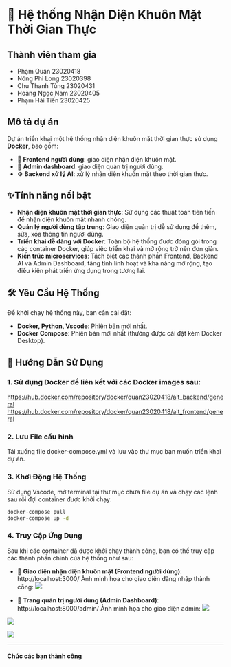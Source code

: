 # 🚀 Hệ thống Nhận Diện Khuôn Mặt Thời Gian Thực


## Thành viên tham gia
- Phạm Quân 23020418
- Nông Phi Long 23020398
- Chu Thanh Tùng 23020431
- Hoàng Ngọc Nam 23020405
- Phạm Hải Tiến 23020425


## Mô tả dự án 
Dự án triển khai một hệ thống nhận diện khuôn mặt thời gian thực sử dụng **Docker**, bao gồm:
- 👤 **Frontend người dùng**: giao diện nhận diện khuôn mặt.
- 🔐 **Admin dashboard**: giao diện quản trị người dùng.
- ⚙️ **Backend xử lý AI**: xử lý nhận diện khuôn mặt theo thời gian thực.


## ✨Tính năng nổi bật
- **Nhận diện khuôn mặt thời gian thực**: Sử dụng các thuật toán tiên tiến để nhận diện khuôn mặt nhanh chóng.
- **Quản lý người dùng tập trung**: Giao diện quản trị dễ sử dụng để thêm, sửa, xóa thông tin người dùng.
- **Triển khai dễ dàng với Docker**: Toàn bộ hệ thống được đóng gói trong các container Docker, giúp việc triển khai và mở rộng trở nên đơn giản.
- **Kiến trúc microservices**: Tách biệt các thành phần Frontend, Backend AI và Admin Dashboard, tăng tính linh hoạt và khả năng mở rộng, tạo điều kiện phát triển ứng dụng trong tương lai.


## 🛠️ Yêu Cầu Hệ Thống
Để khởi chạy hệ thống này, bạn cần cài đặt:
- **Docker, Python, Vscode**: Phiên bản mới nhất.
- **Docker Compose**: Phiên bản mới nhất (thường được cài đặt kèm Docker Desktop).


## 🧾 Hướng Dẫn Sử Dụng
### 1. Sử dụng Docker để liên kết với các Docker images sau:
https://hub.docker.com/repository/docker/quan23020418/ait_backend/general
https://hub.docker.com/repository/docker/quan23020418/ait_frontend/general


### 2. Lưu File cấu hình
Tải xuống file docker-compose.yml và lưu vào thư mục bạn muốn triển khai dự án.

### 3. Khởi Động Hệ Thống
Sử dụng Vscode, mở terminal tại thư mục chứa file dự án và chạy các lệnh sau rồi đợi container được khởi chạy:

```bash
docker-compose pull
docker-compose up -d
```


### 4. Truy Cập Ứng Dụng
Sau khi các container đã được khởi chạy thành công, bạn có thể truy cập các thành phần chính của hệ thống như sau:

- 👤 **Giao diện nhận diện khuôn mặt (Frontend người dùng)**:  
  http://localhost:3000/
Ảnh minh họa cho giao diện đăng nhập thành công:
![](https://raw.githubusercontent.com/TubVP/test/0970bbd61e0ad602880bf202ada73e8a1a06737d/z6638264116089_dfffc63da4a6f0e579e808cd278ec2be.jpg)

- 🔐 **Trang quản trị người dùng (Admin Dashboard)**:  
  http://localhost:8000/admin/
Ảnh minh họa cho giao diện admin:
![](https://raw.githubusercontent.com/TubVP/test/0970bbd61e0ad602880bf202ada73e8a1a06737d/z6638264116079_dda5dd4dcedb4cb6644f64c5293ed8a5.jpg)

![](https://raw.githubusercontent.com/TubVP/test/0970bbd61e0ad602880bf202ada73e8a1a06737d/z6638264116088_2e00fb0117ffec14d49bb96d6bf82235.jpg)

![](https://raw.githubusercontent.com/TubVP/test/0970bbd61e0ad602880bf202ada73e8a1a06737d/z6638264116124_7b9765f90c27176acb9b09a9d43d440f.jpg)

---

#### Chúc các bạn thành công
